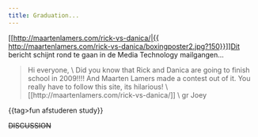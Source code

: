```yaml
---
title: Graduation...
---
```

[[http://maartenlamers.com/rick-vs-danica/|{{  http://maartenlamers.com/rick-vs-danica/boxingposter2.jpg?150}}]]Dit bericht schijnt rond te gaan in de Media Technology mailgangen...

<blockquote>
Hi everyone,
\
Did you know that Rick and Danica are going to finish school in 2009!!!!
And Maarten Lamers made a contest out of it.
You really have to follow this site, its hilarious!
\
[[http://maartenlamers.com/rick-vs-danica/]]  
\
gr Joey</blockquote>


{{tag>fun afstuderen study}}


~~DISCUSSION~~
